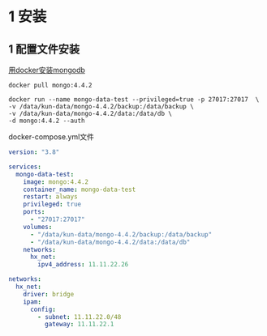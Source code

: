 



# 1 安装

## 1 配置文件安装

[用docker安装mongodb](https://www.cnblogs.com/smiler/p/10112676.html)

```shell
docker pull mongo:4.4.2

docker run --name mongo-data-test --privileged=true -p 27017:27017  \
-v /data/kun-data/mongo-4.4.2/backup:/data/backup \
-v /data/kun-data/mongo-4.4.2/data:/data/db \
-d mongo:4.4.2 --auth
```

docker-compose.yml文件

```yaml
version: "3.8"

services:
  mongo-data-test:
    image: mongo:4.4.2
    container_name: mongo-data-test
    restart: always
    privileged: true
    ports:
      - "27017:27017" 
    volumes:
      - "/data/kun-data/mongo-4.4.2/backup:/data/backup"
      - "/data/kun-data/mongo-4.4.2/data:/data/db"
    networks:
      hx_net:
        ipv4_address: 11.11.22.26

networks:
  hx_net:
    driver: bridge
    ipam:
      config:
        - subnet: 11.11.22.0/48
          gateway: 11.11.22.1
```


